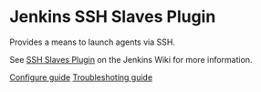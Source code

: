 Jenkins SSH Slaves Plugin
=========================

Provides a means to launch agents via SSH.

See [SSH Slaves Plugin](https://plugins.jenkins.io/ssh-slaves) on the Jenkins Wiki for more information.

[Configure guide](doc/CONFIGURE.md)
[Troubleshoting guide](doc/TROUBLESHOOTING.md)